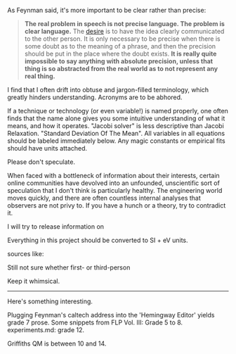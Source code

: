 As Feynman said, it's more important to be clear rather than precise:

> **The real problem in speech is not precise language. The problem is clear language.** The [desire](https://en.wikiquote.org/wiki/Desire) is to have the idea clearly communicated to the other person. It is only necessary to be precise when there is some doubt as to the meaning of a phrase, and then the precision should be put in the place where the doubt exists. **It is really quite impossible to say anything with absolute precision, unless that thing is so abstracted from the real world as to not represent any real thing.**

I find that I often drift into obtuse and jargon-filled terminology, which greatly hinders understanding. Acronyms are to be abhored. 

If a technique or technology (or even variable!) is named properly, one often finds that the name alone gives you some intuitive understanding of what it means, and how it operates. "Jacobi solver" is less descriptive than Jacobi Relaxation. "Standard Deviation Of The Mean". All variables in all equations should be labeled immediately below. Any magic constants or empirical fits should have units attached.





Please don't speculate. 

When faced with a bottleneck of information about their interests, certain online communities have devolved into an unfounded, unscientific sort of speculation that I don't think is particularly healthy. The engineering world moves quickly, and there are often countless internal analyses that observers are not privy to. If you have a hunch or a theory, try to contradict it.

I will try to release information on 







Everything in this project should be converted to SI + eV units.

sources like:

[^description]: [Internal]() [External]() 

Still not sure whether first- or third-person 

Keep it whimsical. 



<hr>

Here's something interesting.

Plugging Feynman's caltech address into the 'Hemingway Editor' yields grade 7 prose. Some snippets from FLP Vol. III: Grade 5 to 8. experiments.md: grade 12.

Griffiths QM is between 10 and 14.

